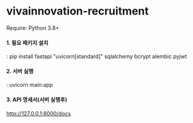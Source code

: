 ﻿# vivainnovation-recruitment

Require: Python 3.8+

#### 1. 필요 패키지 설치
: pip install fastapi "uvicorn[standard]" sqlalchemy bcrypt alembic pyjwt

#### 2. 서버 실행
: uvicorn main:app

#### 3. API 명세서(서버 실행후)
http://127.0.0.1:8000/docs
